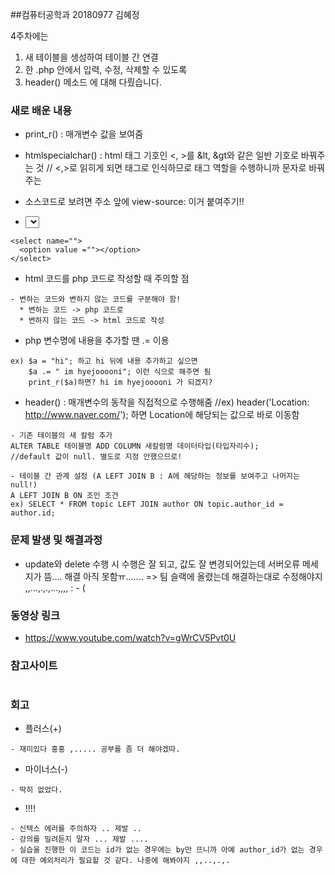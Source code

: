 ##컴퓨터공학과 20180977 김혜정

4주차에는 
1. 새 테이블을 생성하여 테이블 간 연결
2. 한 .php 안에서 입력, 수정, 삭제할 수 있도록
3. header() 메소드
에 대해 다뤘습니다.

### 새로 배운 내용
* print_r() : 매개변수 값을 보여줌
* htmlspecialchar() : html 태그 기호인 <, >를 &lt, &gt와 같은 일반 기호로 바꿔주는 것
// <,>로 읽히게 되면 태그로 인식하므로 태그 역할을 수행하니까 문자로 바꿔주는
* 소스코드로 보려면 주소 앞에 view-source: 이거 붙여주기!!

* <select> 태그
```
<select name="">
  <option value =""></option>
</select>
```

* html 코드를 php 코드로 작성할 때 주의할 점
```
- 변하는 코드와 변하지 않는 코드를 구분해야 함!
  * 변하는 코드 -> php 코드로
  * 변하지 않는 코드 -> html 코드로 작성
```

* php 변수명에 내용을 추가할 땐 .= 이용
```
ex) $a = "hi"; 하고 hi 뒤에 내용 추가하고 싶으면 
    $a .= " im hyejooooni"; 이런 식으로 해주면 됨 
    print_r($a)하면? hi im hyejooooni 가 되겠지?
```

* header() : 매개변수의 동작을 직접적으로 수행해줌
//ex) header('Location: http://www.naver.com/'); 하면 Location에 해당되는 값으로 바로 이동함

```
- 기존 테이블의 새 칼럼 추가
ALTER TABLE 테이블명 ADD COLUMN 새칼럼명 데이터타입(타입자리수);
//default 값이 null. 별도로 지정 안했으므로! 

- 테이블 간 관계 설정 (A LEFT JOIN B : A에 해당하는 정보를 보여주고 나머지는 null!)
A LEFT JOIN B ON 조인 조건
ex) SELECT * FROM topic LEFT JOIN author ON topic.author_id = author.id;
```

### 문제 발생 및 해결과정
- update와 delete 수행 시 수행은 잘 되고, 값도 잘 변경되어있는데 서버오류 메세지가 뜸.... 해결 아직 못함ㅠ.......
=> 팀 슬랙에 올렸는데 해결하는대로 수정해야지 ,,...,.,.,...,,,, : - (

### 동영상 링크
- https://www.youtube.com/watch?v=gWrCV5Pvt0U

### 참고사이트
```
```

### 회고

* 플러스(+)
```
- 재미있다 홍홍 ,..... 공부를 좀 더 해야겠따.
```

* 마이너스(-)
```
- 딱히 없었다.  
```

* !!!!
```
- 신텍스 에러를 주의하자 .. 제발 ..
- 강의를 밀려듣지 말자 ... 제발 ....
- 실습을 진행한 이 코드는 id가 없는 경우에는 by만 뜨니까 아예 author_id가 없는 경우에 대한 예외처리가 필요할 것 같다. 나중에 해봐야지 ,,..,.,. 
```
